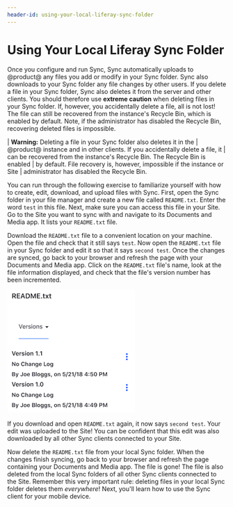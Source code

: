 ```yaml
---
header-id: using-your-local-liferay-sync-folder
---
```


# Using Your Local Liferay Sync Folder

Once you configure and run Sync, Sync automatically uploads to @product@ any
files you add or modify in your Sync folder. Sync also downloads to your Sync
folder any file changes by other users. If you delete a file in your Sync
folder, Sync also deletes it from the server and other clients. You should
therefore use **extreme caution** when deleting files in your Sync folder. If,
however, you accidentally delete a file, all is not lost! The file can still be
recovered from the instance's Recycle Bin, which is enabled by default. Note, if
the administrator has disabled the Recycle Bin, recovering deleted files is
impossible. 

| **Warning:** Deleting a file in your Sync folder also deletes it in the 
| @product@ instance and in other clients. If you accidentally delete a file, it 
| can be recovered from the instance's Recycle Bin. The Recycle Bin is enabled 
| by default. File recovery is, however, impossible if the instance or Site 
| administrator has disabled the Recycle Bin. 

You can run through the following exercise to familiarize yourself with how to
create, edit, download, and upload files with Sync. First, open the Sync folder
in your file manager and create a new file called `README.txt`. Enter the word
`test` in this file. Next, make sure you can access this file in your Site. Go
to the Site you want to sync with and navigate to its Documents and Media app.
It lists your `README.txt` file.

Download the `README.txt` file to a convenient location on your machine. Open 
the file and check that it still says `test`. Now open the `README.txt` file in 
your Sync folder and edit it so that it says `second test`. Once the changes are 
synced, go back to your browser and refresh the page with your Documents and 
Media app. Click on the `README.txt` file's name, look at the file information 
displayed, and check that the file's version number has been incremented. 

![Figure 1: Updating a file through Liferay Sync increments the file's version number. You can view a file's version number through the web interface.](../../../../images/sync-file-edit-01.png)

If you download and open `README.txt` again, it now says `second test`. Your
edit was uploaded to the Site! You can be confident that this edit was also
downloaded by all other Sync clients connected to your Site. 

Now delete the `README.txt` file from your local Sync folder. When the changes
finish syncing, go back to your browser and refresh the page containing your
Documents and Media app. The file is gone! The file is also deleted from the
local Sync folders of all other Sync clients connected to the Site. Remember
this very important rule: deleting files in your local Sync folder deletes them
*everywhere*! Next, you'll learn how to use the Sync client for your mobile
device. 
